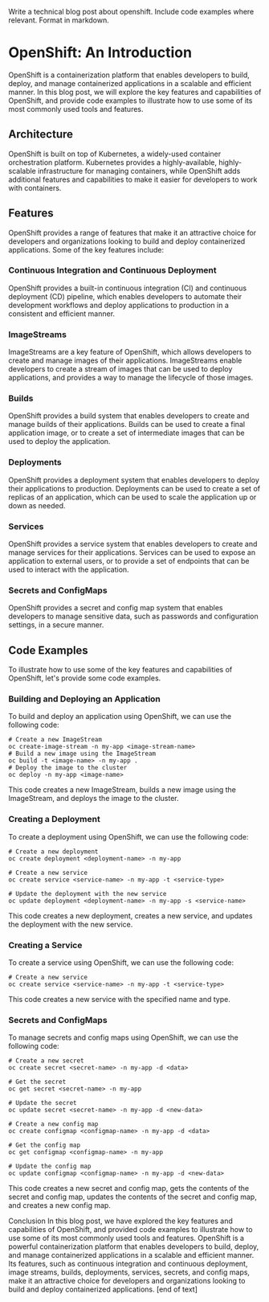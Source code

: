  Write a technical blog post about openshift. Include code examples where relevant. Format in markdown.

# OpenShift: An Introduction

OpenShift is a containerization platform that enables developers to build, deploy, and manage containerized applications in a scalable and efficient manner. In this blog post, we will explore the key features and capabilities of OpenShift, and provide code examples to illustrate how to use some of its most commonly used tools and features.
## Architecture

OpenShift is built on top of Kubernetes, a widely-used container orchestration platform. Kubernetes provides a highly-available, highly-scalable infrastructure for managing containers, while OpenShift adds additional features and capabilities to make it easier for developers to work with containers.

## Features


OpenShift provides a range of features that make it an attractive choice for developers and organizations looking to build and deploy containerized applications. Some of the key features include:

### Continuous Integration and Continuous Deployment

OpenShift provides a built-in continuous integration (CI) and continuous deployment (CD) pipeline, which enables developers to automate their development workflows and deploy applications to production in a consistent and efficient manner.

### ImageStreams

ImageStreams are a key feature of OpenShift, which allows developers to create and manage images of their applications. ImageStreams enable developers to create a stream of images that can be used to deploy applications, and provides a way to manage the lifecycle of those images.

### Builds

OpenShift provides a build system that enables developers to create and manage builds of their applications. Builds can be used to create a final application image, or to create a set of intermediate images that can be used to deploy the application.

### Deployments

OpenShift provides a deployment system that enables developers to deploy their applications to production. Deployments can be used to create a set of replicas of an application, which can be used to scale the application up or down as needed.

### Services

OpenShift provides a service system that enables developers to create and manage services for their applications. Services can be used to expose an application to external users, or to provide a set of endpoints that can be used to interact with the application.

### Secrets and ConfigMaps

OpenShift provides a secret and config map system that enables developers to manage sensitive data, such as passwords and configuration settings, in a secure manner.

## Code Examples


To illustrate how to use some of the key features and capabilities of OpenShift, let's provide some code examples.

### Building and Deploying an Application

To build and deploy an application using OpenShift, we can use the following code:
```
# Create a new ImageStream
oc create-image-stream -n my-app <image-stream-name>
# Build a new image using the ImageStream
oc build -t <image-name> -n my-app .
# Deploy the image to the cluster
oc deploy -n my-app <image-name>
```
This code creates a new ImageStream, builds a new image using the ImageStream, and deploys the image to the cluster.

### Creating a Deployment

To create a deployment using OpenShift, we can use the following code:
```
# Create a new deployment
oc create deployment <deployment-name> -n my-app

# Create a new service
oc create service <service-name> -n my-app -t <service-type>

# Update the deployment with the new service
oc update deployment <deployment-name> -n my-app -s <service-name>
```
This code creates a new deployment, creates a new service, and updates the deployment with the new service.

### Creating a Service

To create a service using OpenShift, we can use the following code:
```
# Create a new service
oc create service <service-name> -n my-app -t <service-type>
```
This code creates a new service with the specified name and type.

### Secrets and ConfigMaps

To manage secrets and config maps using OpenShift, we can use the following code:
```
# Create a new secret
oc create secret <secret-name> -n my-app -d <data>

# Get the secret
oc get secret <secret-name> -n my-app

# Update the secret
oc update secret <secret-name> -n my-app -d <new-data>

# Create a new config map
oc create configmap <configmap-name> -n my-app -d <data>

# Get the config map
oc get configmap <configmap-name> -n my-app

# Update the config map
oc update configmap <configmap-name> -n my-app -d <new-data>
```
This code creates a new secret and config map, gets the contents of the secret and config map, updates the contents of the secret and config map, and creates a new config map.

Conclusion
In this blog post, we have explored the key features and capabilities of OpenShift, and provided code examples to illustrate how to use some of its most commonly used tools and features. OpenShift is a powerful containerization platform that enables developers to build, deploy, and manage containerized applications in a scalable and efficient manner. Its features, such as continuous integration and continuous deployment, image streams, builds, deployments, services, secrets, and config maps, make it an attractive choice for developers and organizations looking to build and deploy containerized applications. [end of text]


